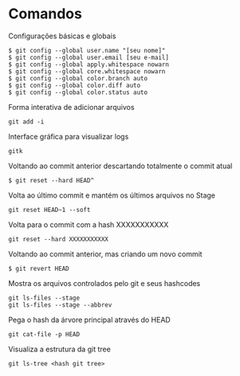 Comandos
========

Configurações básicas e globais
```
$ git config --global user.name "[seu nome]"
$ git config --global user.email [seu e-mail]
$ git config --global apply.whitespace nowarn
$ git config --global core.whitespace nowarn
$ git config --global color.branch auto
$ git config --global color.diff auto
$ git config --global color.status auto
```

Forma interativa de adicionar arquivos
```
git add -i
```

Interface gráfica para visualizar logs
```
gitk
```

Voltando ao commit anterior descartando totalmente o commit atual
```
$ git reset --hard HEAD^
```

Volta ao último commit e mantém os últimos arquivos no Stage
```
git reset HEAD~1 --soft
```

Volta para o commit com a hash XXXXXXXXXXX
```
git reset --hard XXXXXXXXXXX
```

Voltando ao commit anterior, mas criando um novo commit
```
$ git revert HEAD
```

Mostra os arquivos controlados pelo git e seus hashcodes
```
git ls-files --stage
git ls-files --stage --abbrev
```

Pega o hash da árvore principal através do HEAD
```
git cat-file -p HEAD
```

Visualiza a estrutura da git tree
```
git ls-tree <hash git tree>
```